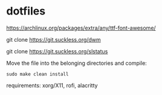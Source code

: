 # dotfiles
https://archlinux.org/packages/extra/any/ttf-font-awesome/

git clone https://git.suckless.org/dwm

git clone https://git.suckless.org/slstatus

Move the file into the belonging directories and compile:
```
sudo make clean install 
```
requirements: xorg/X11, rofi, alacritty

